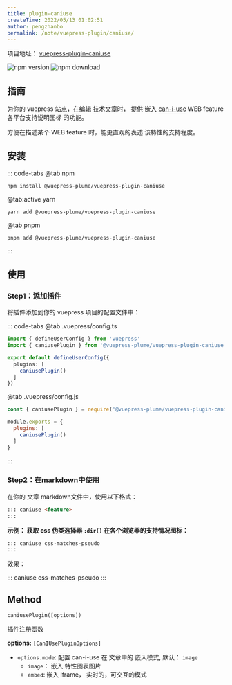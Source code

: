 ```yaml
---
title: plugin-caniuse
createTime: 2022/05/13 01:02:51
author: pengzhanbo
permalink: /note/vuepress-plugin/caniuse/
---
```


项目地址： [vuepress-plugin-caniuse](https://github.com/pengzhanbo/vuepress-theme-plume/tree/main/packages/plugin-caniuse)

![npm version](https://badge.fury.io/js/@vuepress-plume%2Fvuepress-plugin-caniuse.svg)
![npm download](https://img.shields.io/npm/dt/@vuepress-plume/vuepress-plugin-caniuse)

## 指南

为你的 vuepress 站点，在编辑 技术文章时， 提供 嵌入 [can-i-use](https://caniuse.com/) WEB feature 各平台支持说明图标 的功能。

方便在描述某个 WEB feature 时，能更直观的表述 该特性的支持程度。

## 安装

::: code-tabs
@tab  npm
``` sh
npm install @vuepress-plume/vuepress-plugin-caniuse
```

@tab:active yarn
``` sh
yarn add @vuepress-plume/vuepress-plugin-caniuse
```

@tab pnpm
``` sh
pnpm add @vuepress-plume/vuepress-plugin-caniuse
```
:::

## 使用

### Step1：添加插件

将插件添加到你的 vuepress 项目的配置文件中：

::: code-tabs
@tab .vuepress/config.ts
``` ts
import { defineUserConfig } from 'vuepress'
import { caniusePlugin } from '@vuepress-plume/vuepress-plugin-caniuse'

export default defineUserConfig({
  plugins: [
    caniusePlugin()
  ]
})
```
@tab .vuepress/config.js
``` js
const { caniusePlugin } = require('@vuepress-plume/vuepress-plugin-caniuse')

module.exports = {
  plugins: [
    caniusePlugin()
  ]
}
```
:::

### Step2：在markdown中使用

在你的 文章 markdown文件中，使用以下格式：

``` md
::: caniuse <feature>
:::
```

__示例： 获取 css 伪类选择器 `:dir()` 在各个浏览器的支持情况图标：__

``` md
::: caniuse css-matches-pseudo
:::
```
效果：

::: caniuse css-matches-pseudo
:::

## Method

`caniusePlugin([options])`

插件注册函数

__options:__ `[CanIUsePluginOptions]`

- `options.mode`: 配置 can-i-use 在 文章中的 嵌入模式, 默认： `image`
  - `image`： 嵌入 特性图表图片
  - `embed`:  嵌入 iframe， 实时的，可交互的模式
